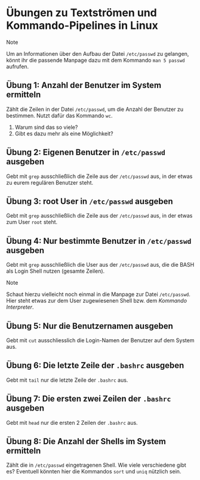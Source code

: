 # Übungen zu Textströmen und Kommando-Pipelines in Linux

> [!NOTE]
> Um an Informationen über den Aufbau der Datei `/etc/passwd` zu gelangen, könnt ihr die passende Manpage dazu mit dem Kommando `man 5 passwd` aufrufen.

## Übung 1: Anzahl der Benutzer im System ermitteln
Zählt die Zeilen in der Datei `/etc/passwd`, um die Anzahl der Benutzer zu bestimmen. Nutzt dafür das Kommando `wc`.

1. Warum sind das so viele?
2. Gibt es dazu mehr als eine Möglichkeit?

## Übung 2: Eigenen Benutzer in `/etc/passwd` ausgeben
Gebt mit `grep` ausschließlich die Zeile aus der `/etc/passwd` aus, in der etwas zu eurem regulären Benutzer steht.

## Übung 3: root User in `/etc/passwd` ausgeben
Gebt mit `grep` ausschließlich die Zeile aus der `/etc/passwd` aus, in der etwas zum User `root` steht.

## Übung 4: Nur bestimmte Benutzer in `/etc/passwd` ausgeben
Gebt mit `grep` ausschließlich die User aus der `/etc/passwd` aus, die die BASH als Login Shell nutzen (gesamte Zeilen). 

> [!NOTE] 
> Schaut hierzu vielleicht noch einmal in die Manpage zur Datei `/etc/passwd`. Hier steht etwas zur dem User zugewiesenen Shell bzw. dem *Kommando Interpreter*.

## Übung 5: Nur die Benutzernamen ausgeben
Gebt mit `cut` ausschliesslich die Login-Namen der Benutzer auf dem System aus.

## Übung 6: Die letzte Zeile der `.bashrc` ausgeben
Gebt mit `tail` nur die  letzte Zeile der `.bashrc` aus.

## Übung 7: Die ersten zwei Zeilen der `.bashrc` ausgeben
Gebt mit `head` nur die ersten 2 Zeilen der `.bashrc` aus.

## Übung 8: Die Anzahl der Shells im System ermitteln
Zählt die in `/etc/passwd` eingetragenen Shell. Wie viele verschiedene gibt es? Eventuell könnten hier die Kommandos `sort` und `uniq` nützlich sein.

